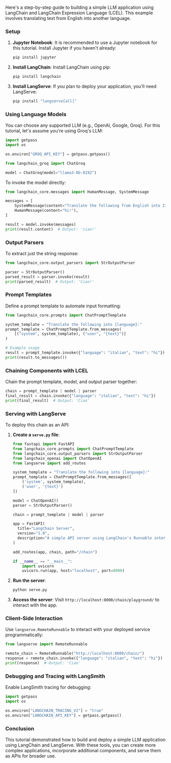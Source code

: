 Here's a step-by-step guide to building a simple LLM application using LangChain and LangChain Expression Language (LCEL). This example involves translating text from English into another language.

### **Setup**

1. **Jupyter Notebook**: It is recommended to use a Jupyter notebook for this tutorial. Install Jupyter if you haven't already:

   ```bash
   pip install jupyter
   ```

2. **Install LangChain**: Install LangChain using pip:

   ```bash
   pip install langchain
   ```

3. **Install LangServe**: If you plan to deploy your application, you'll need LangServe:

   ```bash
   pip install "langserve[all]"
   ```

### **Using Language Models**

You can choose any supported LLM (e.g., OpenAI, Google, Groq). For this tutorial, let's assume you're using Groq's LLM:

```python
import getpass
import os

os.environ["GROQ_API_KEY"] = getpass.getpass()

from langchain_groq import ChatGroq

model = ChatGroq(model="llama3-8b-8192")
```

To invoke the model directly:

```python
from langchain_core.messages import HumanMessage, SystemMessage

messages = [
    SystemMessage(content="Translate the following from English into Italian"),
    HumanMessage(content="hi!"),
]

result = model.invoke(messages)
print(result.content)  # Output: 'ciao!'
```

### **Output Parsers**

To extract just the string response:

```python
from langchain_core.output_parsers import StrOutputParser

parser = StrOutputParser()
parsed_result = parser.invoke(result)
print(parsed_result)  # Output: 'Ciao!'
```

### **Prompt Templates**

Define a prompt template to automate input formatting:

```python
from langchain_core.prompts import ChatPromptTemplate

system_template = "Translate the following into {language}:"
prompt_template = ChatPromptTemplate.from_messages(
    [("system", system_template), ("user", "{text}")]
)

# Example usage
result = prompt_template.invoke({"language": "italian", "text": "hi"})
print(result.to_messages())
```

### **Chaining Components with LCEL**

Chain the prompt template, model, and output parser together:

```python
chain = prompt_template | model | parser
final_result = chain.invoke({"language": "italian", "text": "hi"})
print(final_result)  # Output: 'Ciao'
```

### **Serving with LangServe**

To deploy this chain as an API:

1. **Create a `serve.py` file**:

   ```python
   from fastapi import FastAPI
   from langchain_core.prompts import ChatPromptTemplate
   from langchain_core.output_parsers import StrOutputParser
   from langchain_openai import ChatOpenAI
   from langserve import add_routes

   system_template = "Translate the following into {language}:"
   prompt_template = ChatPromptTemplate.from_messages([
       ('system', system_template),
       ('user', '{text}')
   ])

   model = ChatOpenAI()
   parser = StrOutputParser()

   chain = prompt_template | model | parser

   app = FastAPI(
     title="LangChain Server",
     version="1.0",
     description="A simple API server using LangChain's Runnable interfaces",
   )

   add_routes(app, chain, path="/chain")

   if __name__ == "__main__":
       import uvicorn
       uvicorn.run(app, host="localhost", port=8000)
   ```

2. **Run the server**:

   ```bash
   python serve.py
   ```

3. **Access the server**: Visit `http://localhost:8000/chain/playground/` to interact with the app.

### **Client-Side Interaction**

Use `langserve.RemoteRunnable` to interact with your deployed service programmatically:

```python
from langserve import RemoteRunnable

remote_chain = RemoteRunnable("http://localhost:8000/chain/")
response = remote_chain.invoke({"language": "italian", "text": "hi"})
print(response)  # Output: 'Ciao'
```

### **Debugging and Tracing with LangSmith**

Enable LangSmith tracing for debugging:

```python
import getpass
import os

os.environ["LANGCHAIN_TRACING_V2"] = "true"
os.environ["LANGCHAIN_API_KEY"] = getpass.getpass()
```

### **Conclusion**

This tutorial demonstrated how to build and deploy a simple LLM application using LangChain and LangServe. With these tools, you can create more complex applications, incorporate additional components, and serve them as APIs for broader use.